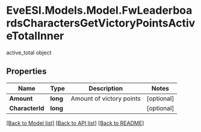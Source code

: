 # EveESI.Models.Model.FwLeaderboardsCharactersGetVictoryPointsActiveTotalInner
active_total object

## Properties

Name | Type | Description | Notes
------------ | ------------- | ------------- | -------------
**Amount** | **long** | Amount of victory points | [optional] 
**CharacterId** | **long** |  | [optional] 

[[Back to Model list]](../README.md#documentation-for-models) [[Back to API list]](../README.md#documentation-for-api-endpoints) [[Back to README]](../README.md)

